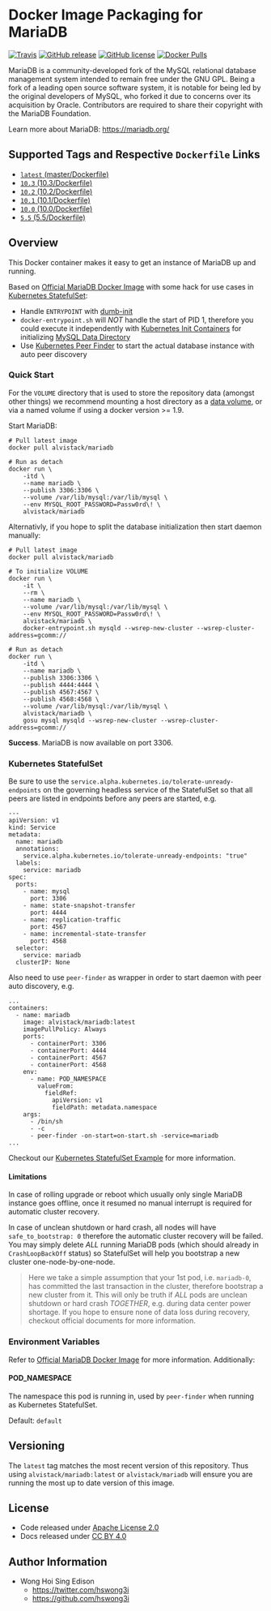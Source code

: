 Docker Image Packaging for MariaDB
==================================

[![Travis](https://img.shields.io/travis/alvistack/docker-mariadb.svg)](https://travis-ci.org/alvistack/docker-mariadb)
[![GitHub release](https://img.shields.io/github/release/alvistack/docker-mariadb.svg)](https://github.com/alvistack/docker-mariadb/releases)
[![GitHub license](https://img.shields.io/github/license/alvistack/docker-mariadb.svg)](https://github.com/alvistack/docker-mariadb/blob/master/LICENSE)
[![Docker Pulls](https://img.shields.io/docker/pulls/alvistack/mariadb.svg)](https://hub.docker.com/r/alvistack/mariadb/)

MariaDB is a community-developed fork of the MySQL relational database management system intended to remain free under the GNU GPL. Being a fork of a leading open source software system, it is notable for being led by the original developers of MySQL, who forked it due to concerns over its acquisition by Oracle. Contributors are required to share their copyright with the MariaDB Foundation.

Learn more about MariaDB: <https://mariadb.org/>

Supported Tags and Respective `Dockerfile` Links
------------------------------------------------

-   [`latest` (master/Dockerfile)](https://github.com/alvistack/docker-mariadb/blob/master/Dockerfile)
-   [`10.3` (10.3/Dockerfile)](https://github.com/alvistack/docker-mariadb/blob/10.3/Dockerfile)
-   [`10.2` (10.2/Dockerfile)](https://github.com/alvistack/docker-mariadb/blob/10.2/Dockerfile)
-   [`10.1` (10.1/Dockerfile)](https://github.com/alvistack/docker-mariadb/blob/10.1/Dockerfile)
-   [`10.0` (10.0/Dockerfile)](https://github.com/alvistack/docker-mariadb/blob/10.0/Dockerfile)
-   [`5.5` (5.5/Dockerfile)](https://github.com/alvistack/docker-mariadb/blob/5.5/Dockerfile)

Overview
--------

This Docker container makes it easy to get an instance of MariaDB up and running.

Based on [Official MariaDB Docker Image](https://hub.docker.com/_/mariadb/) with some hack for use cases in [Kubernetes StatefulSet](https://kubernetes.io/docs/concepts/workloads/controllers/statefulset/):

-   Handle `ENTRYPOINT` with [dumb-init](https://github.com/Yelp/dumb-init)
-   `docker-entrypoint.sh` will *NOT* handle the start of PID 1, therefore you could execute it independently with [Kubernetes Init Containers](https://kubernetes.io/docs/concepts/workloads/pods/init-containers/) for initializing [MySQL Data Directory](https://dev.mysql.com/doc/refman/5.7/en/data-directory.html)
-   Use [Kubernetes Peer Finder](https://github.com/kubernetes/contrib/tree/master/peer-finder) to start the actual database instance with auto peer discovery

### Quick Start

For the `VOLUME` directory that is used to store the repository data (amongst other things) we recommend mounting a host directory as a [data volume](https://docs.docker.com/engine/tutorials/dockervolumes/#/data-volumes), or via a named volume if using a docker version &gt;= 1.9.

Start MariaDB:

    # Pull latest image
    docker pull alvistack/mariadb

    # Run as detach
    docker run \
        -itd \
        --name mariadb \
        --publish 3306:3306 \
        --volume /var/lib/mysql:/var/lib/mysql \
        --env MYSQL_ROOT_PASSWORD=Passw0rd\! \
        alvistack/mariadb

Alternativly, if you hope to split the database initialization then start daemon manually:

    # Pull latest image
    docker pull alvistack/mariadb

    # To initialize VOLUME
    docker run \
        -it \
        --rm \
        --name mariadb \
        --volume /var/lib/mysql:/var/lib/mysql \
        --env MYSQL_ROOT_PASSWORD=Passw0rd\! \
        alvistack/mariadb \
        docker-entrypoint.sh mysqld --wsrep-new-cluster --wsrep-cluster-address=gcomm://

    # Run as detach
    docker run \
        -itd \
        --name mariadb \
        --publish 3306:3306 \
        --publish 4444:4444 \
        --publish 4567:4567 \
        --publish 4568:4568 \
        --volume /var/lib/mysql:/var/lib/mysql \
        alvistack/mariadb \
        gosu mysql mysqld --wsrep-new-cluster --wsrep-cluster-address=gcomm://

**Success**. MariaDB is now available on port 3306.

### Kubernetes StatefulSet

Be sure to use the `service.alpha.kubernetes.io/tolerate-unready-endpoints` on the governing headless service of the StatefulSet so that all peers are listed in endpoints before any peers are started, e.g.

    ---
    apiVersion: v1
    kind: Service
    metadata:
      name: mariadb
      annotations:
        service.alpha.kubernetes.io/tolerate-unready-endpoints: "true"
      labels:
        service: mariadb
    spec:
      ports:
        - name: mysql
          port: 3306
        - name: state-snapshot-transfer
          port: 4444
        - name: replication-traffic
          port: 4567
        - name: incremental-state-transfer
          port: 4568
      selector:
        service: mariadb
      clusterIP: None

Also need to use `peer-finder` as wrapper in order to start daemon with peer auto discovery, e.g.

    ...
    containers:
      - name: mariadb
        image: alvistack/mariadb:latest
        imagePullPolicy: Always
        ports:
          - containerPort: 3306
          - containerPort: 4444
          - containerPort: 4567
          - containerPort: 4568
        env:
          - name: POD_NAMESPACE
            valueFrom:
              fieldRef:
                apiVersion: v1
                fieldPath: metadata.namespace
        args:
          - /bin/sh
          - -c
          - peer-finder -on-start=on-start.sh -service=mariadb
    ...

Checkout our [Kubernetes StatefulSet Example](https://github.com/alvistack/docker-mariadb/tree/master/kubernetes) for more information.

#### Limitations

In case of rolling upgrade or reboot which usually only single MariaDB instance goes offline, once it resumed no manual interrupt is required for automatic cluster recovery.

In case of unclean shutdown or hard crash, all nodes will have `safe_to_bootstrap: 0` therefore the automatic cluster recovery will be failed. You may simply delete *ALL* running MariaDB pods (which should already in `CrashLoopBackOff` status) so StatefulSet will help you bootstrap a new cluster one-node-by-one-node.

> Here we take a simple assumption that your 1st pod, i.e. `mariadb-0`, has committed the last transaction in the cluster, therefore bootstrap a new cluster from it. This will only be truth if *ALL* pods are unclean shutdown or hard crash *TOGETHER*, e.g. during data center power shortage. If you hope to ensure none of data loss during recovery, checkout official documents for more information.

### Environment Variables

Refer to [Official MariaDB Docker Image](https://hub.docker.com/_/mariadb/) for more information. Additionally:

#### POD\_NAMESPACE

The namespace this pod is running in, used by `peer-finder` when running as Kubernetes StatefulSet.

Default: `default`

Versioning
----------

The `latest` tag matches the most recent version of this repository. Thus using `alvistack/mariadb:latest` or `alvistack/mariadb` will ensure you are running the most up to date version of this image.

License
-------

-   Code released under [Apache License 2.0](LICENSE)
-   Docs released under [CC BY 4.0](http://creativecommons.org/licenses/by/4.0/)

Author Information
------------------

-   Wong Hoi Sing Edison
    -   <https://twitter.com/hswong3i>
    -   <https://github.com/hswong3i>

